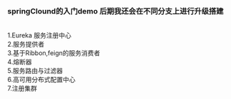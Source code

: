 <h3>springClound的入门demo 后期我还会在不同分支上进行升级搭建</h3><br>
1.Eureka 服务注册中心<br>
2.服务提供者<br>
3.基于Ribbon,feign的服务消费者<br>
4.熔断器<br>
5.服务路由与过滤器<br>
6.高可用分布式配置中心<br>
7.注册集群<br>
<br>
